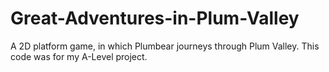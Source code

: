 # Great-Adventures-in-Plum-Valley
A 2D platform game, in which Plumbear journeys through Plum Valley. This code was for my A-Level project.
